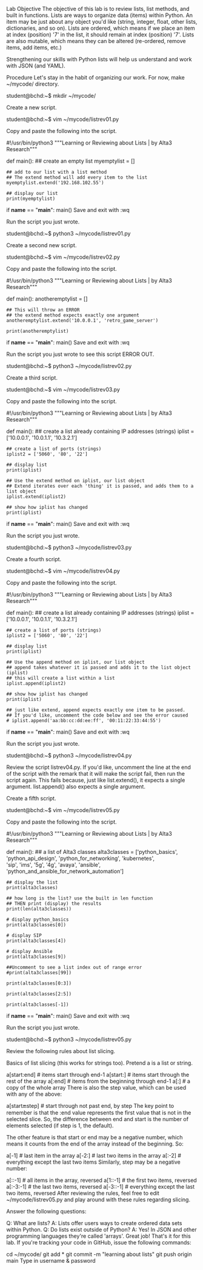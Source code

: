 Lab Objective
The objective of this lab is to review lists, list methods, and built in functions. Lists are ways to organize data (items) within Python. An item may be just about any object you'd like (string, integer, float, other lists, dictionaries, and so on). Lists are ordered, which means if we place an item at index (position) '7' in the list, it should remain at index (position) '7'. Lists are also mutable, which means they can be altered (re-ordered, remove items, add items, etc.)

Strengthening our skills with Python lists will help us understand and work with JSON (and YAML).

Procedure
Let's stay in the habit of organizing our work. For now, make ~/mycode/ directory.

student@bchd:~$ mkdir ~/mycode/

Create a new script.

student@bchd:~$ vim ~/mycode/listrev01.py

Copy and paste the following into the script.


#!/usr/bin/python3
"""Learning or Reviewing about Lists | by Alta3 Research"""

def main():
    ## create an empty list
    myemptylist = []

    ## add to our list with a list method
    ## The extend method will add every item to the list
    myemptylist.extend('192.168.102.55')

    ## display our list
    print(myemptylist)

if __name__ == "__main__":
    main()
Save and exit with :wq

Run the script you just wrote.

student@bchd:~$ python3 ~/mycode/listrev01.py

Create a second new script.

student@bchd:~$ vim ~/mycode/listrev02.py

Copy and paste the following into the script.


#!/usr/bin/python3
"""Learning or Reviewing about Lists | by Alta3 Research"""

def main():
    anotheremptylist = []

    ## This will throw an ERROR
    ## the extend method expects exactly one argument
    anotheremptylist.extend('10.0.0.1', 'retro_game_server')

    print(anotheremptylist)

if __name__ == "__main__":
    main()
Save and exit with :wq

Run the script you just wrote to see this script ERROR OUT.

student@bchd:~$ python3 ~/mycode/listrev02.py

Create a third script.

student@bchd:~$ vim ~/mycode/listrev03.py

Copy and paste the following into the script.


#!/usr/bin/python3
"""Learning or Reviewing about Lists | by Alta3 Research"""

def main():
    ## create a list already containing IP addresses (strings)
    iplist = ['10.0.0.1', '10.0.1.1', '10.3.2.1']

    ## create a list of ports (strings)
    iplist2 = ['5060', '80', '22']

    ## display list
    print(iplist)

    ## Use the extend method on iplist, our list object
    ## Extend iterates over each 'thing' it is passed, and adds them to a list object
    iplist.extend(iplist2)

    ## show how iplist has changed
    print(iplist)

if __name__ == "__main__":
    main()
Save and exit with :wq

Run the script you just wrote.

student@bchd:~$ python3 ~/mycode/listrev03.py

Create a fourth script.

student@bchd:~$ vim ~/mycode/listrev04.py

Copy and paste the following into the script.


#!/usr/bin/python3
"""Learning or Reviewing about Lists | by Alta3 Research"""

def main():
    ## create a list already containing IP addresses (strings)
    iplist = ['10.0.0.1', '10.0.1.1', '10.3.2.1']

    ## create a list of ports (strings)
    iplist2 = ['5060', '80', '22']

    ## display list
    print(iplist)

    ## Use the append method on iplist, our list object
    ## append takes whatever it is passed and adds it to the list object (iplist)
    ## this will create a list within a list
    iplist.append(iplist2)

    ## show how iplist has changed
    print(iplist)

    ## just like extend, append expects exactly one item to be passed.
    ## If you'd like, uncomment the code below and see the error caused
    # iplist.append('aa:bb:cc:dd:ee:ff', '00:11:22:33:44:55')

if __name__ == "__main__":
    main()
Save and exit with :wq

Run the script you just wrote.

student@bchd:~$ python3 ~/mycode/listrev04.py

Review the script listrev04.py. If you'd like, uncomment the line at the end of the script with the remark that it will make the script fail, then run the script again. This fails because, just like list.extend(), it expects a single argument. list.append() also expects a single argument.

Create a fifth script.

student@bchd:~$ vim ~/mycode/listrev05.py

Copy and paste the following into the script.


#!/usr/bin/python3
"""Learning or Reviewing about Lists | by Alta3 Research"""

def main():
    ## a list of Alta3 classes
    alta3classes = ['python_basics', 'python_api_design', 'python_for_networking', 'kubernetes', \
      'sip', 'ims', '5g', '4g', 'avaya', 'ansible', 'python_and_ansible_for_network_automation']

    ## display the list
    print(alta3classes)

    ## how long is the list? use the built in len function
    ## THEN print (display) the results
    print(len(alta3classes))

    # display python_basics
    print(alta3classes[0])

    # display SIP
    print(alta3classes[4])

    # display Ansible
    print(alta3classes[9])

    ##Uncomment to see a list index out of range error
    #print(alta3classes[99])

    print(alta3classes[0:3])

    print(alta3classes[2:5])

    print(alta3classes[-1])

if __name__ == "__main__":
    main()
Save and exit with :wq

Run the script you just wrote.

student@bchd:~$ python3 ~/mycode/listrev05.py

Review the following rules about list slicing.

Basics of list slicing (this works for strings too). Pretend a is a list or string.


  a[start:end] # items start through end-1
  a[start:]    # items start through the rest of the array
  a[:end]      # items from the beginning through end-1
  a[:]         # a copy of the whole array
There is also the step value, which can be used with any of the above:


  a[start:end:step] # start through not past end, by step
The key point to remember is that the :end value represents the first value that is not in the selected slice. So, the difference between end and start is the number of elements selected (if step is 1, the default).

The other feature is that start or end may be a negative number, which means it counts from the end of the array instead of the beginning. So:


  a[-1]    # last item in the array
  a[-2:]   # last two items in the array
  a[:-2]   # everything except the last two items
Similarly, step may be a negative number:


  a[::-1]    # all items in the array, reversed
  a[1::-1]   # the first two items, reversed
  a[:-3:-1]  # the last two items, reversed
  a[-3::-1]  # everything except the last two items, reversed
After reviewing the rules, feel free to edit ~/mycode/listrev05.py and play around with these rules regarding slicing.

Answer the following questions:

Q: What are lists?
A: Lists offer users ways to create ordered data sets within Python.
Q: Do lists exist outside of Python?
A: Yes! In JSON and other programming languages they're called 'arrays'.
Great job! That's it for this lab. If you're tracking your code in GitHub, issue the following commands:

cd ~/mycode/
git add *
git commit -m "learning about lists"
git push origin main
Type in username & password
